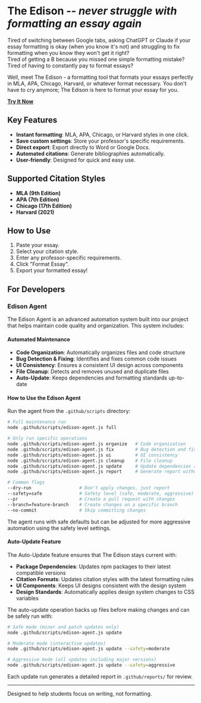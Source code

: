 # The Edison -- _never struggle with formatting an essay again_

Tired of switching between Google tabs, asking ChatGPT or Claude if your essay formatting is okay (when you know it's not) and struggling to fix formatting when you know they won't get it right?  
Tired of getting a B because you missed one simple formatting mistake?  
Tired of having to constantly pay to format essays?

Well, meet The Edison - a formatting tool that formats your essays perfectly in MLA, APA, Chicago, Harvard, or whatever format necessary. You don't have to cry anymore; The Edison is here to format your essay for you.

**[Try It Now](https://anaya-yorke.github.io/The-Edison)**

## Key Features

- **Instant formatting**: MLA, APA, Chicago, or Harvard styles in one click.
- **Save custom settings**: Store your professor's specific requirements.
- **Direct export**: Export directly to Word or Google Docs.
- **Automated citations**: Generate bibliographies automatically.
- **User-friendly**: Designed for quick and easy use.

## Supported Citation Styles

- **MLA (9th Edition)**
- **APA (7th Edition)**
- **Chicago (17th Edition)**
- **Harvard (2021)**

## How to Use

1. Paste your essay.
2. Select your citation style.
3. Enter any professor-specific requirements.
4. Click "Format Essay".
5. Export your formatted essay!

## For Developers

### Edison Agent

The Edison Agent is an advanced automation system built into our project that helps maintain code quality and organization. This system includes:

#### Automated Maintenance

- **Code Organization**: Automatically organizes files and code structure
- **Bug Detection & Fixing**: Identifies and fixes common code issues
- **UI Consistency**: Ensures a consistent UI design across components
- **File Cleanup**: Detects and removes unused and duplicate files
- **Auto-Update**: Keeps dependencies and formatting standards up-to-date

#### How to Use the Edison Agent

Run the agent from the `.github/scripts` directory:

```bash
# Full maintenance run
node .github/scripts/edison-agent.js full

# Only run specific operations
node .github/scripts/edison-agent.js organize   # Code organization
node .github/scripts/edison-agent.js fix        # Bug detection and fixing
node .github/scripts/edison-agent.js ui         # UI consistency
node .github/scripts/edison-agent.js cleanup    # File cleanup
node .github/scripts/edison-agent.js update     # Update dependencies and formats
node .github/scripts/edison-agent.js report     # Generate report without changes

# Common flags
--dry-run                  # Don't apply changes, just report
--safety=safe              # Safety level (safe, moderate, aggressive)
--pr                       # Create a pull request with changes
--branch=feature-branch    # Create changes on a specific branch
--no-commit                # Skip committing changes
```

The agent runs with safe defaults but can be adjusted for more aggressive automation using the safety level settings.

#### Auto-Update Feature

The Auto-Update feature ensures that The Edison stays current with:

- **Package Dependencies**: Updates npm packages to their latest compatible versions
- **Citation Formats**: Updates citation styles with the latest formatting rules
- **UI Components**: Keeps UI designs consistent with the design system
- **Design Standards**: Automatically applies design system changes to CSS variables

The auto-update operation backs up files before making changes and can be safely run with:

```bash
# Safe mode (minor and patch updates only)
node .github/scripts/edison-agent.js update

# Moderate mode (interactive updates)
node .github/scripts/edison-agent.js update --safety=moderate

# Aggressive mode (all updates including major versions)
node .github/scripts/edison-agent.js update --safety=aggressive
```

Each update run generates a detailed report in `.github/reports/` for review.

---

Designed to help students focus on writing, not formatting.
